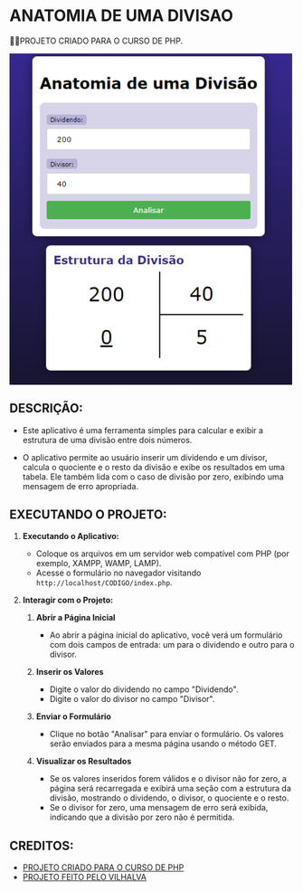 # ANATOMIA DE UMA DIVISAO
👨‍🏫PROJETO CRIADO PARA O CURSO DE PHP.

<img src="FOTO.png" align="center" width="500"> <br>

## DESCRIÇÃO:
- Este aplicativo é uma ferramenta simples para calcular e exibir a estrutura de uma divisão entre dois números. 

- O aplicativo permite ao usuário inserir um dividendo e um divisor, calcula o quociente e o resto da divisão e exibe os resultados em uma tabela. Ele também lida com o caso de divisão por zero, exibindo uma mensagem de erro apropriada.

## EXECUTANDO O PROJETO:
1. **Executando o Aplicativo:**
   - Coloque os arquivos em um servidor web compatível com PHP (por exemplo, XAMPP, WAMP, LAMP).
   - Acesse o formulário no navegador visitando `http://localhost/CODIGO/index.php`.

2. **Interagir com o Projeto:**
   1. **Abrir a Página Inicial**
      - Ao abrir a página inicial do aplicativo, você verá um formulário com dois campos de entrada: um para o dividendo e outro para o divisor.

   2. **Inserir os Valores**
      - Digite o valor do dividendo no campo "Dividendo".
      - Digite o valor do divisor no campo "Divisor".

   3. **Enviar o Formulário**
      - Clique no botão "Analisar" para enviar o formulário. Os valores serão enviados para a mesma página usando o método GET.

   4. **Visualizar os Resultados**
      - Se os valores inseridos forem válidos e o divisor não for zero, a página será recarregada e exibirá uma seção com a estrutura da divisão, mostrando o dividendo, o divisor, o quociente e o resto.
      - Se o divisor for zero, uma mensagem de erro será exibida, indicando que a divisão por zero não é permitida.
      
## CREDITOS:
- [PROJETO CRIADO PARA O CURSO DE PHP](https://github.com/VILHALVA/CURSO-DE-PHP)
- [PROJETO FEITO PELO VILHALVA](https://github.com/VILHALVA)






